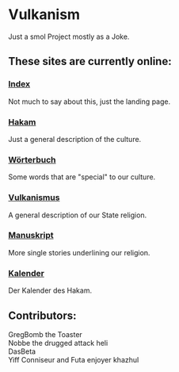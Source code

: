 # Vulkanism
Just a smol Project mostly as a Joke.

## These sites are currently online:
### <a href="https://www.vulkanism.org">Index</a>
Not much to say about this, just the landing page.
### <a href="https://www.vulkanism.org/hakam.html">Hakam</a>
Just a general description of the culture.
### <a href="https://www.vulkanism.org/woerterbuch.html">Wörterbuch</a>
Some words that are "special" to our culture.
### <a href="https://www.vulkanism.org/vulkanism.html">Vulkanismus</a>
A general description of our State religion.
### <a href="https://www.vulkanism.org/bible.html">Manuskript</a>
More single stories underlining our religion.
### <a href="https://www.vulkanism.org/date.html">Kalender</a>
Der Kalender des Hakam.

## Contributors:
GregBomb the Toaster\
Nobbe the drugged attack heli\
DasBeta\
Yiff Conniseur and Futa enjoyer khazhul
